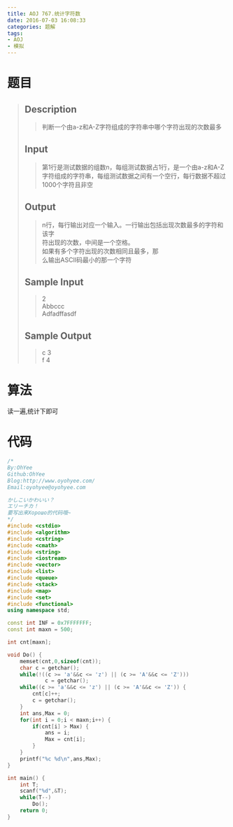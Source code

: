 ```yaml
---
title: AOJ 767.统计字符数
date: 2016-07-03 16:08:33
categories: 题解
tags:
- AOJ
- 模拟
---
```

# 题目
> ## Description  
>> 判断一个由a-z和A-Z字符组成的字符串中哪个字符出现的次数最多  
>  <!--more-->
> ## Input  
>> 第1行是测试数据的组数n，每组测试数据占1行，是一个由a-z和A-Z字符组成的字符串，每组测试数据之间有一个空行，每行数据不超过1000个字符且非空  
>  
> ## Output  
>> n行，每行输出对应一个输入。一行输出包括出现次数最多的字符和该字  
>> 符出现的次数，中间是一个空格。   
>> 如果有多个字符出现的次数相同且最多，那  
>> 么输出ASCII码最小的那一个字符  
>  
> ## Sample Input  
>> 2  
>> Abbccc  
>> Adfadffasdf  
>  
> ## Sample Output  
>> c 3  
>> f 4  

# 算法
读一遍,统计下即可  

# 代码
```cpp 统计字符数 https://github.com/OhYee/ACM.github.io/blob/master/AOJ/767.%E7%BB%9F%E8%AE%A1%E5%AD%97%E7%AC%A6%E6%95%B0.cpp 代码备份
/*
By:OhYee
Github:OhYee
Blog:http://www.oyohyee.com/
Email:oyohyee@oyohyee.com

かしこいかわいい？
エリーチカ！
要写出来Хорошо的代码哦~
*/
#include <cstdio>
#include <algorithm>
#include <cstring>
#include <cmath>
#include <string>
#include <iostream>
#include <vector>
#include <list>
#include <queue>
#include <stack>
#include <map>
#include <set>
#include <functional>
using namespace std;

const int INF = 0x7FFFFFFF;
const int maxn = 500;

int cnt[maxn];

void Do() {
    memset(cnt,0,sizeof(cnt));
    char c = getchar();
    while(!((c >= 'a'&&c <= 'z') || (c >= 'A'&&c <= 'Z')))
            c = getchar();
    while((c >= 'a'&&c <= 'z') || (c >= 'A'&&c <= 'Z')) {
        cnt[c]++;
        c = getchar();
    }
    int ans,Max = 0;
    for(int i = 0;i < maxn;i++) {
        if(cnt[i] > Max) {
            ans = i;
            Max = cnt[i];
        }
    }
    printf("%c %d\n",ans,Max);
}

int main() {
    int T;
    scanf("%d",&T);
    while(T--)
        Do();
    return 0;
}

```